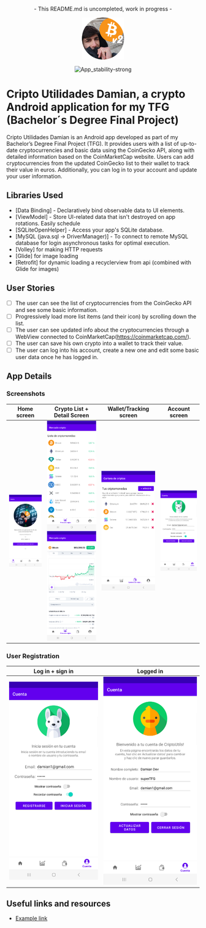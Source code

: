 <p align="center">
  - This README.md is uncompleted, work in progress -
</p>

<p align="center">
  <img src="./app/src/main/res/drawable/damian_bitcoin_utils_icono_v2_cutre_redondo.png" alt="Cripto_Utilidades_Damian" width="110" />
</p>

<div align="center">

![App_stability-strong](https://img.shields.io/badge/App_stability-strong-green.svg)

</div>

# Cripto Utilidades Damian, a crypto Android application for my TFG (Bachelor´s Degree Final Project)

Cripto Utilidades Damian is an Android app developed as part of my Bachelor’s Degree Final Project (TFG). It provides users with a list of up-to-date cryptocurrencies and basic data using the CoinGecko API, along with detailed information based on the CoinMarketCap website. Users can add cryptocurrencies from the updated CoinGecko list to their wallet to track their value in euros. Additionally, you can log in to your account and update your user information.

## Libraries Used

* [Data Binding] - Declaratively bind observable data to UI elements.
* [ViewModel] - Store UI-related data that isn't destroyed on app rotations. Easily schedule
* [SQLiteOpenHelper] - Access your app's SQLite database.
* [MySQL (java.sql -> DriverManager)] - To connect to remote MySQL database for login
  asynchronous tasks for optimal execution.
* [Volley] for making HTTP requests
* [Glide] for image loading
* [Retrofit] for dynamic loading a recyclerview from api (combined with Glide for images)

## User Stories

- [ ] The user can see the list of cryptocurrencies from the CoinGecko API and see some basic information.
- [ ] Progressively load more list items (and their icon) by scrolling down the list.
- [ ] The user can see updated info about the cryptocurrencies through a WebView connected to CoinMarketCap(https://coinmarketcap.com/).
- [ ] The user can save his own crypto into a wallet to track their value.
- [ ] The user can log into his account, create a new one and edit some basic user data once he has logged in.

## App Details

### Screenshots

|                 Home screen                  |                                                 Crypto List + Detail Screen                                                  | Wallet/Tracking screen | Account screen |
|:--------------------------------------------:|:----------------------------------------------------------------------------------------------------------------------------:| :-: | :-: |
| ![Home screen](./README/screenshots/Home_screenshot.png) | ![Crypto List](./README/screenshots/Market_screenshot.png)![Detail Screen](./README/screenshots/Market_detail_screenshot.png) | ![Wallet/Tracking screen](./README/screenshots/Wallet_screenshot.png) | ![Account screen](./README/screenshots/Login_Signup_screenshot.png) |

### User Registration

|                 Log in + sign in                 | Logged in |
|:------------------------------------------------:| :-: |
| ![Log in + sign in](./README/screenshots/Login_Signup_screenshot.png) | ![Logged in](./README/screenshots/Loggedin_screenshot.png)  |

## Useful links and resources
- [Example link](https://github.com/big-damian/Cripto_Utilidades_Damian)
